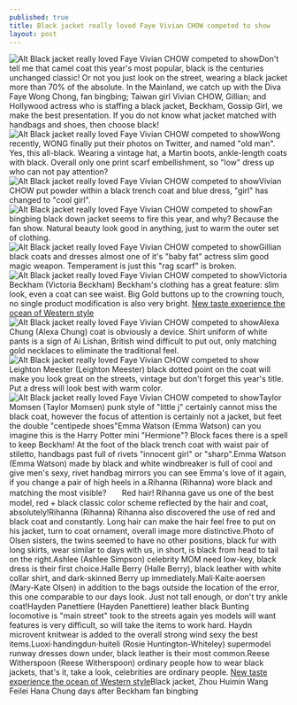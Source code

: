 ```yaml
---
published: true
title: Black jacket really loved Faye Vivian CHOW competed to show
layout: post
---
```

![Alt Black jacket really loved Faye Vivian CHOW competed to show](https://c2.staticflickr.com/2/1551/25248011961_fc9a3c13e7_z.jpg)Don\'t tell me that camel coat this year\'s most popular, black is the centuries unchanged classic! Or not you just look on the street, wearing a black jacket more than 70% of the absolute. In the Mainland, we catch up with the Diva Faye Wong Chong, fan bingbing; Taiwan girl Vivian CHOW, Gillian; and Hollywood actress who is staffing a black jacket, Beckham, Gossip Girl, we make the best presentation. If you do not know what jacket matched with handbags and shoes, then choose black!![Alt Black jacket really loved Faye Vivian CHOW competed to show](https://c2.staticflickr.com/2/1567/24973451289_6d846fb151_b.jpg)Wong recently, WONG finally put their photos on Twitter, and named \"old man\". Yes, this all-black. Wearing a vintage hat, a Martin boots, ankle-length coats with black. Overall only one print scarf embellishment, so \"low\" dress up who can not pay attention?![Alt Black jacket really loved Faye Vivian CHOW competed to show](https://c2.staticflickr.com/2/1526/24710500654_67d26a4f88_b.jpg)Vivian CHOW put powder within a black trench coat and blue dress, \"girl\" has changed to \"cool girl\".![Alt Black jacket really loved Faye Vivian CHOW competed to show](https://c2.staticflickr.com/2/1653/25341153625_bca9b8c333_b.jpg)Fan bingbing black down jacket seems to fire this year, and why? Because the fan show. Natural beauty look good in anything, just to warm the outer set of clothing.![Alt Black jacket really loved Faye Vivian CHOW competed to show](https://c2.staticflickr.com/2/1475/24973506579_e308deda9a_b.jpg)Gillian black coats and dresses almost one of it\'s \"baby fat\" actress slim good magic weapon. Temperament is just this \"rag scarf\" is broken.![Alt Black jacket really loved Faye Vivian CHOW competed to show](https://c2.staticflickr.com/2/1530/25222926972_5134172ff1_b.jpg)Victoria Beckham (Victoria Beckham) Beckham\'s clothing has a great feature: slim look, even a coat can see waist. Big Gold buttons up to the crowning touch, no single product modification is also very bright. [New taste experience the ocean of Western style](http://www.jigcase.com/2016/01/27/new-taste-experience-the-ocean-of-western-style-hot-pot/)![Alt Black jacket really loved Faye Vivian CHOW competed to show](https://c2.staticflickr.com/2/1483/24714437693_9722e1fff5_b.jpg)Alexa Chung (Alexa Chung) coat is obviously a device. Shirt uniform of white pants is a sign of Ai Lishan, British wind difficult to put out, only matching gold necklaces to eliminate the traditional feel.![Alt Black jacket really loved Faye Vivian CHOW competed to show](https://c2.staticflickr.com/2/1482/25222958062_01c458a9cf_b.jpg)Leighton Meester (Leighton Meester) black dotted point on the coat will make you look great on the streets, vintage but don\'t forget this year\'s title. Put a dress will look best with warm color.![Alt Black jacket really loved Faye Vivian CHOW competed to show](https://c2.staticflickr.com/2/1474/25341235205_3254196554_b.jpg)Taylor Momsen (Taylor Momsen) punk style of \"little j\" certainly cannot miss the black coat, however the focus of attention is certainly not a jacket, but feet the double \"centipede shoes\"Emma Watson (Emma Watson) can you imagine this is the Harry Potter mini \"Hermione\"? Block faces there is a spell to keep Beckham! At the foot of the black trench coat with waist pair of stiletto, handbags past full of rivets \"innocent girl\" or \"sharp\".Emma Watson (Emma Watson) made by black and white windbreaker is full of cool and give men\'s sexy, rivet handbag mirrors you can see Emma\'s love of it again, if you change a pair of high heels in a.Rihanna (Rihanna) wore black and matching the most visible?　　Red hair! Rihanna gave us one of the best model, red + black classic color scheme reflected by the hair and coat, absolutely!Rihanna (Rihanna) Rihanna also discovered the use of red and black coat and constantly. Long hair can make the hair feel free to put on his jacket, turn to coat ornament, overall image more distinctive.Photo of Olsen sisters, the twins seemed to have no other positions, black fur with long skirts, wear similar to days with us, in short, is black from head to tail on the right.Ashlee (Ashlee Simpson) celebrity MOM need low-key, black dress is their first choice.Halle Berry (Halle Berry), black leather with white collar shirt, and dark-skinned Berry up immediately.Mali·Kaite·aoersen (Mary-Kate Olsen) in addition to the bags outside the location of the error, this one comparable to our days look. Just not tall enough, or don\'t try ankle coat!Hayden Panettiere (Hayden Panettiere) leather black Bunting locomotive is \"main street\" took to the streets again yes models will want features is very difficult, so will take the items to work hard. Haydn microvent knitwear is added to the overall strong wind sexy the best items.Luoxi·handingdun·huiteli (Rosie Huntington-Whiteley) supermodel runway dresses down under, black leather is their most common.Reese Witherspoon (Reese Witherspoon) ordinary people how to wear black jackets, that\'s it, take a look, celebrities are ordinary people. [New taste experience the ocean of Western style](http://www.jigcase.com/2016/01/27/new-taste-experience-the-ocean-of-western-style-hot-pot/)Black jacket, Zhou Huimin Wang Feilei Hana Chung days after Beckham fan bingbing
